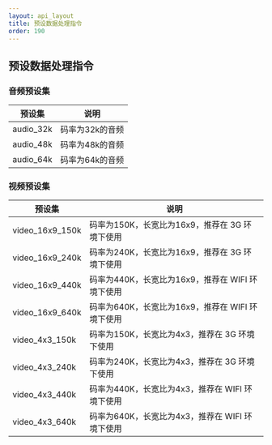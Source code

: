```yaml
---
layout: api_layout
title: 预设数据处理指令
order: 190
---
```

<a name="preset-fops"></a>
## 预设数据处理指令

### 音频预设集

预设集    | 说明
----------|----------------
audio_32k | 码率为32k的音频
audio_48k | 码率为48k的音频
audio_64k | 码率为64k的音频

### 视频预设集

预设集          | 说明
----------------|-------------------------------------------------
video_16x9_150k | 码率为150K，长宽比为16x9，推荐在 3G 环境下使用
video_16x9_240k | 码率为240K，长宽比为16x9，推荐在 3G 环境下使用
video_16x9_440k | 码率为440K，长宽比为16x9，推荐在 WIFI 环境下使用
video_16x9_640k | 码率为640K，长宽比为16x9，推荐在 WIFI 环境下使用
video_4x3_150k  | 码率为150K，长宽比为4x3，推荐在 3G 环境下使用
video_4x3_240k  | 码率为240K，长宽比为4x3，推荐在 3G 环境下使用
video_4x3_440k  | 码率为440K，长宽比为4x3，推荐在 WIFI 环境下使用
video_4x3_640k  | 码率为640K，长宽比为4x3，推荐在 WIFI 环境下使用


